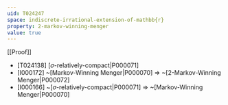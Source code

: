 ```yaml
---
uid: T024247
space: indiscrete-irrational-extension-of-mathbb{r}
property: 2-markov-winning-menger
value: true
---
```

[[Proof]]

* [T024138] [$\sigma$-relatively-compact|P000071]
* [I000172] ~[Markov-Winning Menger|P000070] => ~[2-Markov-Winning Menger|P000072]
* [I000166] ~[$\sigma$-relatively-compact|P000071] => ~[Markov-Winning Menger|P000070]

